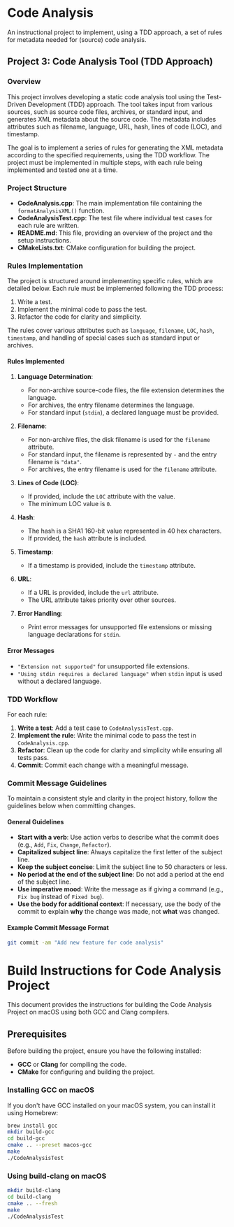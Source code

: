 # Code Analysis

An instructional project to implement, using a TDD approach, a set of rules for metadata needed for (source) code analysis.

## Project 3: Code Analysis Tool (TDD Approach)

### Overview
This project involves developing a static code analysis tool using the Test-Driven Development (TDD) approach. The tool takes input from various sources, such as source code files, archives, or standard input, and generates XML metadata about the source code. The metadata includes attributes such as filename, language, URL, hash, lines of code (LOC), and timestamp.

The goal is to implement a series of rules for generating the XML metadata according to the specified requirements, using the TDD workflow. The project must be implemented in multiple steps, with each rule being implemented and tested one at a time.

### Project Structure

- **CodeAnalysis.cpp**: The main implementation file containing the `formatAnalysisXML()` function.
- **CodeAnalysisTest.cpp**: The test file where individual test cases for each rule are written.
- **README.md**: This file, providing an overview of the project and the setup instructions.
- **CMakeLists.txt**: CMake configuration for building the project.

### Rules Implementation

The project is structured around implementing specific rules, which are detailed below. Each rule must be implemented following the TDD process:
1. Write a test.
2. Implement the minimal code to pass the test.
3. Refactor the code for clarity and simplicity.

The rules cover various attributes such as `language`, `filename`, `LOC`, `hash`, `timestamp`, and handling of special cases such as standard input or archives.

#### Rules Implemented

1. **Language Determination**:
   - For non-archive source-code files, the file extension determines the language.
   - For archives, the entry filename determines the language.
   - For standard input (`stdin`), a declared language must be provided.

2. **Filename**:
   - For non-archive files, the disk filename is used for the `filename` attribute.
   - For standard input, the filename is represented by `-` and the entry filename is `"data"`.
   - For archives, the entry filename is used for the `filename` attribute.

3. **Lines of Code (LOC)**:
   - If provided, include the `LOC` attribute with the value.
   - The minimum LOC value is `0`.

4. **Hash**:
   - The hash is a SHA1 160-bit value represented in 40 hex characters.
   - If provided, the `hash` attribute is included.

5. **Timestamp**:
   - If a timestamp is provided, include the `timestamp` attribute.

6. **URL**:
   - If a URL is provided, include the `url` attribute.
   - The URL attribute takes priority over other sources.

7. **Error Handling**:
   - Print error messages for unsupported file extensions or missing language declarations for `stdin`.

#### Error Messages
- `"Extension not supported"` for unsupported file extensions.
- `"Using stdin requires a declared language"` when `stdin` input is used without a declared language.

### TDD Workflow

For each rule:
1. **Write a test**: Add a test case to `CodeAnalysisTest.cpp`.
2. **Implement the rule**: Write the minimal code to pass the test in `CodeAnalysis.cpp`.
3. **Refactor**: Clean up the code for clarity and simplicity while ensuring all tests pass.
4. **Commit**: Commit each change with a meaningful message.

### Commit Message Guidelines

To maintain a consistent style and clarity in the project history, follow the guidelines below when committing changes.

#### General Guidelines
- **Start with a verb**: Use action verbs to describe what the commit does (e.g., `Add`, `Fix`, `Change`, `Refactor`).
- **Capitalized subject line**: Always capitalize the first letter of the subject line.
- **Keep the subject concise**: Limit the subject line to 50 characters or less.
- **No period at the end of the subject line**: Do not add a period at the end of the subject line.
- **Use imperative mood**: Write the message as if giving a command (e.g., `Fix bug` instead of `Fixed bug`).
- **Use the body for additional context**: If necessary, use the body of the commit to explain **why** the change was made, not **what** was changed.

#### Example Commit Message Format
```bash
git commit -am "Add new feature for code analysis"
```
# Build Instructions for Code Analysis Project

This document provides the instructions for building the Code Analysis Project on macOS using both GCC and Clang compilers.

## Prerequisites

Before building the project, ensure you have the following installed:

- **GCC** or **Clang** for compiling the code.
- **CMake** for configuring and building the project.

### Installing GCC on macOS

If you don't have GCC installed on your macOS system, you can install it using Homebrew:

```bash
brew install gcc
mkdir build-gcc
cd build-gcc
cmake .. --preset macos-gcc
make
./CodeAnalysisTest
```
### Using build-clang on macOS
```bash
mkdir build-clang
cd build-clang
cmake .. --fresh
make
./CodeAnalysisTest

